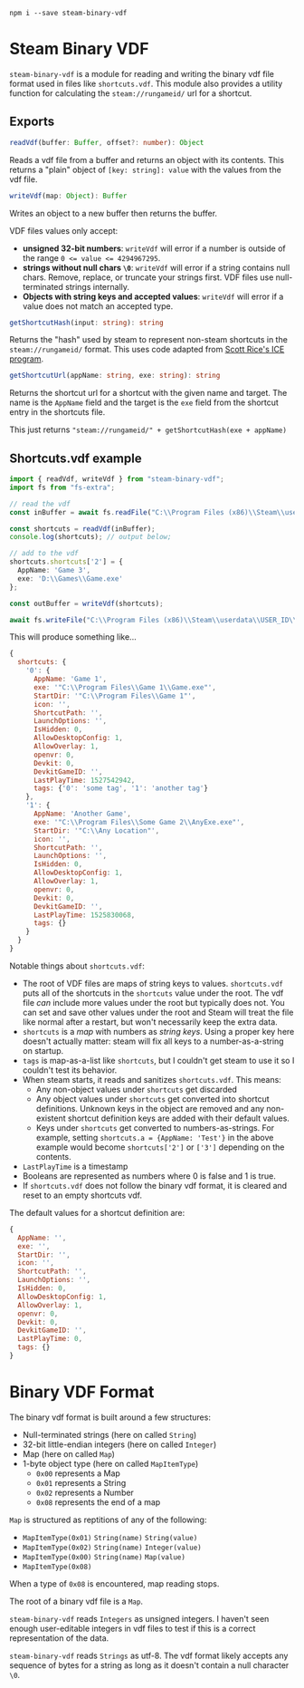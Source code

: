 `npm i --save steam-binary-vdf`

# Steam Binary VDF

`steam-binary-vdf` is a module for reading and writing the binary vdf file format used in files like `shortcuts.vdf`. This module also provides a utility function for calculating the `steam://rungameid/` url for a shortcut.

## Exports

```ts
readVdf(buffer: Buffer, offset?: number): Object
```
Reads a vdf file from a buffer and returns an object with its contents.
This returns a "plain" object of `[key: string]: value` with the values from the vdf file.

```ts
writeVdf(map: Object): Buffer
```
Writes an object to a new buffer then returns the buffer.

VDF files values only accept:
* **unsigned 32-bit numbers**: `writeVdf` will error if a number is outside of the range `0 <= value <= 4294967295`.
* **strings without null chars `\0`**: `writeVdf` will error if a string contains null chars. Remove, replace, or truncate your strings first. VDF files use null-terminated strings internally.
* **Objects with string keys and accepted values**: `writeVdf` will error if a value does not match an accepted type.

```ts
getShortcutHash(input: string): string
```
Returns the "hash" used by steam to represent non-steam shortcuts
in the `steam://rungameid/` format. This uses code adapted from [Scott Rice's ICE program](https://github.com/scottrice/Ice).

```ts
getShortcutUrl(appName: string, exe: string): string
```
Returns the shortcut url for a shortcut with the given name and target. The name is the `AppName` field and the target is the `exe` field from the shortcut entry in the shortcuts file.

This just returns `"steam://rungameid/" + getShortcutHash(exe + appName)`

## Shortcuts.vdf example

```ts
import { readVdf, writeVdf } from "steam-binary-vdf";
import fs from "fs-extra";

// read the vdf
const inBuffer = await fs.readFile("C:\\Program Files (x86)\\Steam\\userdata\\USER_ID\\config\\shortcuts.vdf")

const shortcuts = readVdf(inBuffer);
console.log(shortcuts); // output below;

// add to the vdf
shortcuts.shortcuts['2'] = {
  AppName: 'Game 3',
  exe: 'D:\\Games\\Game.exe'
};

const outBuffer = writeVdf(shortcuts);

await fs.writeFile("C:\\Program Files (x86)\\Steam\\userdata\\USER_ID\\config\\shortcuts.vdf", outBuffer);
```

This will produce something like...

```js
{
  shortcuts: {
    '0': {
      AppName: 'Game 1',
      exe: '"C:\\Program Files\\Game 1\\Game.exe"',
      StartDir: '"C:\\Program Files\\Game 1"',
      icon: '',
      ShortcutPath: '',
      LaunchOptions: '',
      IsHidden: 0,
      AllowDesktopConfig: 1,
      AllowOverlay: 1,
      openvr: 0,
      Devkit: 0,
      DevkitGameID: '',
      LastPlayTime: 1527542942,
      tags: {'0': 'some tag', '1': 'another tag'}
    },
    '1': {
      AppName: 'Another Game',
      exe: '"C:\\Program Files\\Some Game 2\\AnyExe.exe"',
      StartDir: '"C:\\Any Location"',
      icon: '',
      ShortcutPath: '',
      LaunchOptions: '',
      IsHidden: 0,
      AllowDesktopConfig: 1,
      AllowOverlay: 1,
      openvr: 0,
      Devkit: 0,
      DevkitGameID: '',
      LastPlayTime: 1525830068,
      tags: {}
    }
  }
}
```

Notable things about `shortcuts.vdf`:

* The root of VDF files are maps of string keys to values. `shortcuts.vdf` puts all of the shortcuts in the `shortcuts` value under the root. The vdf file *can* include more values under the root but typically does not. You can set and save other values under the root and Steam will treat the file like normal after a restart, but won't necessarily keep the extra data.
* `shortcuts` is a *map* with numbers as *string keys*. Using a proper key here doesn't actually matter: steam will fix all keys to a number-as-a-string on startup.
* `tags` is map-as-a-list like `shortcuts`, but I couldn't get steam to use it so I couldn't test its behavior.
* When steam starts, it reads and sanitizes `shortcuts.vdf`. This means:
  * Any non-object values under `shortcuts` get discarded
  * Any object values under `shortcuts` get converted into shortcut definitions. Unknown keys in the object are removed and any non-existent shortcut definition keys are added with their default values.
  * Keys under `shortcuts` get converted to numbers-as-strings. For example, setting `shortcuts.a = {AppName: 'Test'}` in the above example would become `shortcuts['2']` or `['3']` depending on the contents.
* `LastPlayTime` is a timestamp
* Booleans are represented as numbers where 0 is false and 1 is true.
* If `shortcuts.vdf` does not follow the binary vdf format, it is cleared and reset to an empty shortcuts vdf.

The default values for a shortcut definition are:
```js
{
  AppName: '',
  exe: '',
  StartDir: '',
  icon: '',
  ShortcutPath: '',
  LaunchOptions: '',
  IsHidden: 0,
  AllowDesktopConfig: 1,
  AllowOverlay: 1,
  openvr: 0,
  Devkit: 0,
  DevkitGameID: '',
  LastPlayTime: 0,
  tags: {}
}
```

# Binary VDF Format

The binary vdf format is built around a few structures:
* Null-terminated strings (here on called `String`)
* 32-bit little-endian integers (here on called `Integer`)
* Map (here on called `Map`)
* 1-byte object type (here on called `MapItemType`)
  * `0x00` represents a Map
  * `0x01` represents a String
  * `0x02` represents a Number
  * `0x08` represents the end of a map

`Map` is structured as reptitions of any of the following:
* `MapItemType(0x01)` `String(name)` `String(value)`
* `MapItemType(0x02)` `String(name)` `Integer(value)`
* `MapItemType(0x00)` `String(name)` `Map(value)`
* `MapItemType(0x08)`

When a type of `0x08` is encountered, map reading stops.

The root of a binary vdf file is a `Map`.

`steam-binary-vdf` reads `Integers` as unsigned integers. I haven't seen enough user-editable integers in vdf files to test if this is a correct representation of the data.

`steam-binary-vdf` reads `Strings` as utf-8. The vdf format likely accepts any sequence of bytes for a string as long as it doesn't contain a null character `\0`.